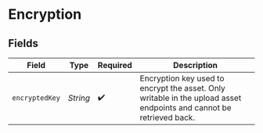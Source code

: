 # Encryption


## Fields

| Field                                                                                                               | Type                                                                                                                | Required                                                                                                            | Description                                                                                                         |
| ------------------------------------------------------------------------------------------------------------------- | ------------------------------------------------------------------------------------------------------------------- | ------------------------------------------------------------------------------------------------------------------- | ------------------------------------------------------------------------------------------------------------------- |
| `encryptedKey`                                                                                                      | *String*                                                                                                            | :heavy_check_mark:                                                                                                  | Encryption key used to encrypt the asset. Only writable in the upload asset endpoints and cannot be retrieved back. |